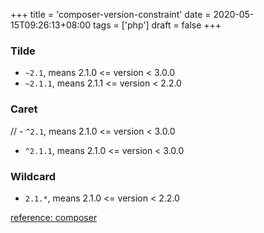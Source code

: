 +++
title = 'composer-version-constraint'
date = 2020-05-15T09:26:13+08:00
tags = ['php']
draft = false
+++

### Tilde 
- `~2.1`, means 2.1.0 <= version < 3.0.0
- `~2.1.1`, means 2.1.1 <= version < 2.2.0

### Caret
// - `^2.1`, means 2.1.0 <= version < 3.0.0   
- `^2.1.1`, means 2.1.0 <= version < 3.0.0   

### Wildcard
- `2.1.*`, means 2.1.0 <= version < 2.2.0


[reference: composer](https://getcomposer.org/doc/articles/versions.md)
